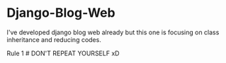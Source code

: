 # Django-Blog-Web
I've developed django blog web already but this one is focusing on class inheritance and reducing codes.

Rule 1 # DON'T REPEAT YOURSELF xD
